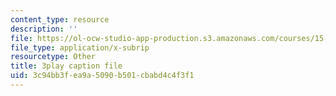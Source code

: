 ```yaml
---
content_type: resource
description: ''
file: https://ol-ocw-studio-app-production.s3.amazonaws.com/courses/15-390-new-enterprises-spring-2013/3c94bb3fea9a5090b501cbabd4c4f3f1_cKJ0Bx3N2tQ.vtt
file_type: application/x-subrip
resourcetype: Other
title: 3play caption file
uid: 3c94bb3f-ea9a-5090-b501-cbabd4c4f3f1
---
```

